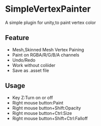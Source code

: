 # SimpleVertexPainter
A simple plugin for unity,to paint vertex color 

## Feature
- Mesh,Skinned Mesh Vertex Paining
- Paint on RGBA/R/G/B/A channels
- Undo/Redo 
- Work without coliider
- Save as .asset file

## Usage
- Key Z:Turn on or off
- Right mouse button:Paint
- Right mouse button+Shift:Opacity
- Right mouse button+Ctrl:Size
- Right mouse button+Shift+Ctrl:Falloff
